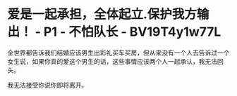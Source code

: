 # 爱是一起承担，全体起立.保护我方输出！ - P1 - 不怕队长 - BV19T4y1w77L

全世界都告诉我们结婚应该男生出彩礼买车买房，但从来没有一个人去告诉过一个女生说，如果你真的爱这个男生的话，这些事情应该两个人一起承认，我无法回头。

我无法接受你说你即将离开。